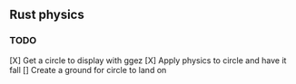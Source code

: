 ## Rust physics

### TODO
[X] Get a circle to display with ggez
[X] Apply physics to circle and have it fall
[] Create a ground for circle to land on